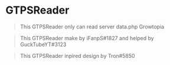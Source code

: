 # GTPSReader
> This GTPSReader only can read server data.php Growtopia

> This GTPSReader make by iFanpS#1827 and helped by GuckTubeYT#3123

> This GTPSReader inpired design by Tron#5850

